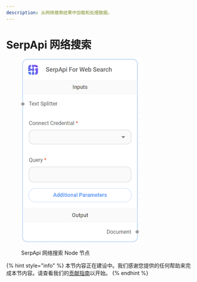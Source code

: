 ```yaml
---
description: 从网络搜索结果中加载和处理数据。
---
```


# SerpApi 网络搜索

<figure><img src="../../../.gitbook/assets/image (81).png" alt="" width="319"><figcaption><p>SerpApi 网络搜索 Node 节点</p></figcaption></figure>

{% hint style="info" %}
本节内容正在建设中。我们感谢您提供的任何帮助来完成本节内容。请查看我们的[贡献指南](../../../contributing/)以开始。
{% endhint %}

